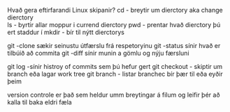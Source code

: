   Hvað gera eftirfarandi Linux skipanir?
  cd - breytir um dierctory aka change dierctory  
ls -  byrtir allar moppur i currend dierctory
pwd - prentar hvað dierctory þú ert staddur í
mkdir - bír til nýtt dierctorys



git -clone sækir seinustu útfærslu frá respetoryinu
git -status sínir hvað er tilbúið að commita
git -diff sínir munin a gömlu og nýju færsluni

  git log -sínir histroy of commits sem þú hefur gert
  git checkout - skiptir um branch eða lagar work tree
  git branch - listar branchec bír þær til eða eyðir þeim


  version controle er það sem heldur umm breytingar á filum og leifir þér að kalla til baka eldri fæla 
